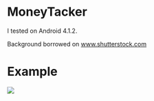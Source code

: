 # MoneyTacker

I tested on Android 4.1.2.

Background borrowed on www.shutterstock.com

Example
============
<img src="https://github.com/Litvinenko-Anton/MoneyTracker/blob/master/MoneyTacker_GIF.gif"/>
